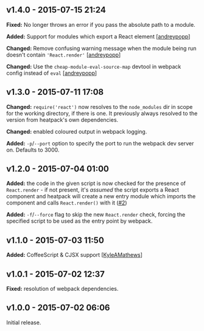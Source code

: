 ## v1.4.0 - 2015-07-15 21:24

**Fixed:** No longer throws an error if you pass the absolute path to a module.

**Added:** Support for modules which export a React element [[andreypopp][andreypopp]]

**Changed:** Remove confusing warning message when the module being run doesn't contain `'React.render'` [[andreypopp][andreypopp]]

**Changed:** Use the `cheap-module-eval-source-map` devtool in webpack config instead of `eval` [[andreypopp][andreypopp]]

## v1.3.0 - 2015-07-11 17:08

**Changed:** `require('react')` now resolves to the `node_modules` dir in scope for the working directory, if there is one. It previously always resolved to the version from heatpack's own dependencies.

**Changed:** enabled coloured output in webpack logging.

**Added:** `-p`/`--port` option to specify the port to run the webpack dev server on. Defaults to 3000.

## v1.2.0 - 2015-07-04 01:00

**Added:** the code in the given script is now checked for the presence of `React.render` - if not present, it's _assumed_ the script exports a React component and heatpack will create a new entry module which imports the component and calls `React.render()` with it ([#2](https://github.com/insin/react-heatpack/issues/2))

**Added:** `-f`/`--force` flag to skip the new `React.render` check, forcing the specified script to be used as the entry point by webpack.

## v1.1.0 - 2015-07-03 11:50

**Added:** CoffeeScript & CJSX support [[KyleAMathews][KyleAMathews]]

## v1.0.1 - 2015-07-02 12:37

**Fixed:** resolution of webpack dependencies.

## v1.0.0 - 2015-07-02 06:06

Initial release.

[andreypopp]: https://github.com/andreypopp
[KyleAMathews]: https://github.com/KyleAMathews
